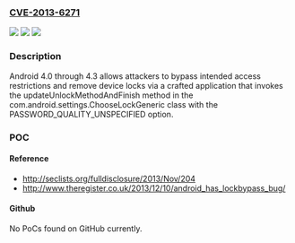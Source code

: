 ### [CVE-2013-6271](https://cve.mitre.org/cgi-bin/cvename.cgi?name=CVE-2013-6271)
![](https://img.shields.io/static/v1?label=Product&message=n%2Fa&color=blue)
![](https://img.shields.io/static/v1?label=Version&message=n%2Fa&color=blue)
![](https://img.shields.io/static/v1?label=Vulnerability&message=n%2Fa&color=brighgreen)

### Description

Android 4.0 through 4.3 allows attackers to bypass intended access restrictions and remove device locks via a crafted application that invokes the updateUnlockMethodAndFinish method in the com.android.settings.ChooseLockGeneric class with the PASSWORD_QUALITY_UNSPECIFIED option.

### POC

#### Reference
- http://seclists.org/fulldisclosure/2013/Nov/204
- http://www.theregister.co.uk/2013/12/10/android_has_lockbypass_bug/

#### Github
No PoCs found on GitHub currently.

